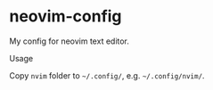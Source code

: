 # neovim-config

My config for neovim text editor.

Usage

Copy `nvim` folder to `~/.config/`, e.g. `~/.config/nvim/`.
